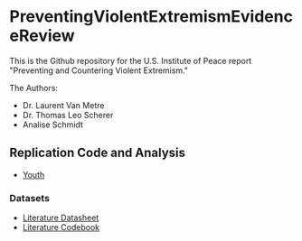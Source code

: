 # PreventingViolentExtremismEvidenceReview

This is the Github repository for the U.S. Institute of Peace report "Preventing and Countering Violent Extremism."


The Authors:

  - Dr. Laurent Van Metre
  - Dr. Thomas Leo Scherer
  - Analise Schmidt

## Replication Code and Analysis

  - [Youth](https://tlscherer.github.io/PreventingViolentExtremismEvidenceReview/Overview.html)


### Datasets

  - [Literature Datasheet](https://docs.google.com/spreadsheets/d/1QCnLUwvHdO8qGGpwNYCdU_2eycPX1PkUnuxRS8RGkbs/edit#gid=0)
  - [Literature Codebook](https://docs.google.com/document/d/1veDsKMscq0yUXlpB9NHZInKJZIOSnzgqteJx5_8s4PE/edit)

